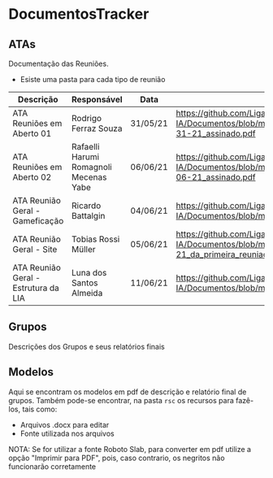 # DocumentosTracker

## ATAs

Documentação das Reuniões.

- Esiste uma pasta para cada tipo de reunião

| Descrição                 | Responsável          | Data     | Arquivo    |
| ------------------------- | -------------------- | -------- | ---------- |
| ATA Reuniões em Aberto 01 | Rodrigo Ferraz Souza | 31/05/21 | https://github.com/Liga-IA/Documentos/blob/main/ATAs/Reuniões%20Discussões%20em%20Aberto/ATA_05-31-21_assinado.pdf |
| ATA Reuniões em Aberto 02 | Rafaelli Harumi Romagnoli Mecenas Yabe | 06/06/21 | https://github.com/Liga-IA/Documentos/blob/main/ATAs/Reuniões%20Discussões%20em%20Aberto/ATA_06-06-21_assinado.pdf |
| ATA Reunião Geral - Gameficação | Ricardo Battalgin | 04/06/21 | https://github.com/Liga-IA/Documentos/blob/main/ATAs/Reuniões%20Gerais/ATA_04-06-21_assinado.pdf |
| ATA Reunião Geral - Site | Tobias Rossi Müller | 05/06/21 | https://github.com/Liga-IA/Documentos/blob/main/ATAs/Reuniões%20Gerais/ATA_06-05-21_da_primeira_reuniao_do_site_assinado.pdf |
| ATA Reunião Geral - Estrutura da LIA | Luna dos Santos Almeida | 11/06/21 | https://github.com/Liga-IA/Documentos/blob/main/ATAs/Reuniões%20Gerais/ATA_06-11-21_assinado.pdf |
## Grupos

Descrições dos Grupos e seus relatórios finais

## Modelos

Aqui se encontram os modelos em pdf de descrição e relatório final de grupos. Também pode-se encontrar, na pasta `rsc` os recursos para fazê-los, tais como:

- Arquivos .docx para editar
- Fonte utilizada nos arquivos

NOTA: Se for utilizar a fonte Roboto Slab, para converter em pdf utilize a opção "Imprimir para PDF", pois, caso contrario, os negritos não funcionarão corretamente
